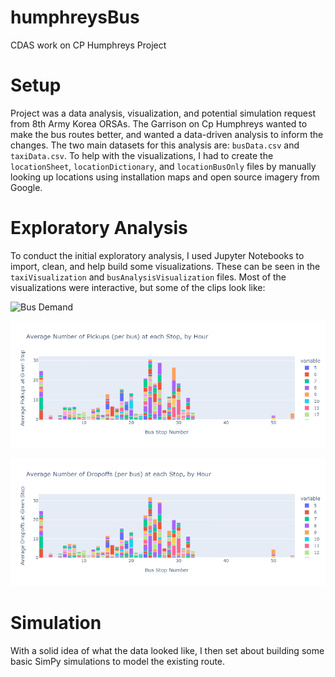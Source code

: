 # humphreysBus
CDAS work on CP Humphreys Project

# Setup
Project was a data analysis, visualization, and potential simulation request from 8th Army Korea ORSAs. The Garrison on Cp Humphreys wanted to make the bus routes better, and wanted a data-driven analysis to inform the changes. The two main datasets for this analysis are: `busData.csv` and `taxiData.csv`. To help with the visualizations, I had to create the `locationSheet`, `locationDictionary`, and `locationBusOnly` files by manually looking up locations using installation maps and open source imagery from Google. 

# Exploratory Analysis
To conduct the initial exploratory analysis, I used Jupyter Notebooks to import, clean, and help build some visualizations. These can be seen in the `taxiVisualization` and `busAnalysisVisualization` files. Most of the visualizations were interactive, but some of the clips look like:

![Bus Demand](\images\puDOheadmap.png)

![Pick Up By Stop](\images\busPickups.png)

![Drop Offs by Stop](images\busDropOffs.png)

# Simulation
With a solid idea of what the data looked like, I then set about building some basic SimPy simulations to model the existing route. 
